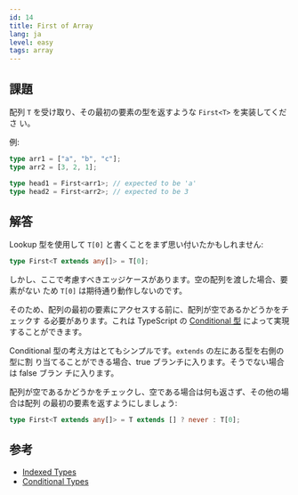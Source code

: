 ```yaml
---
id: 14
title: First of Array
lang: ja
level: easy
tags: array
---
```


## 課題

配列 `T` を受け取り、その最初の要素の型を返すような `First<T>` を実装してくださ
い。

例:

```ts
type arr1 = ["a", "b", "c"];
type arr2 = [3, 2, 1];

type head1 = First<arr1>; // expected to be 'a'
type head2 = First<arr2>; // expected to be 3
```

## 解答

Lookup 型を使用して `T[0]` と書くことをまず思い付いたかもしれません:

```ts
type First<T extends any[]> = T[0];
```

しかし、ここで考慮すべきエッジケースがあります。空の配列を渡した場合、要素がない
ため `T[0]` は期待通り動作しないのです。

そのため、配列の最初の要素にアクセスする前に、配列が空であるかどうかをチェックす
る必要があります。これは TypeScript の
[Conditional 型](https://www.typescriptlang.org/docs/handbook/2/conditional-types.html)
によって実現することができます。

Conditional 型の考え方はとてもシンプルです。`extends` の左にある型を右側の型に割
り当てることができる場合、true ブランチに入ります。そうでない場合は false ブラン
チに入ります。

配列が空であるかどうかをチェックし、空である場合は何も返さず、その他の場合は配列
の最初の要素を返すようにしましょう:

```ts
type First<T extends any[]> = T extends [] ? never : T[0];
```

## 参考

- [Indexed Types](https://www.typescriptlang.org/docs/handbook/2/indexed-access-types.html)
- [Conditional Types](https://www.typescriptlang.org/docs/handbook/2/conditional-types.html)

